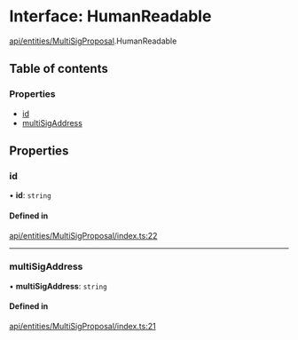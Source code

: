 # Interface: HumanReadable

[api/entities/MultiSigProposal](../wiki/api.entities.MultiSigProposal).HumanReadable

## Table of contents

### Properties

- [id](../wiki/api.entities.MultiSigProposal.HumanReadable#id)
- [multiSigAddress](../wiki/api.entities.MultiSigProposal.HumanReadable#multisigaddress)

## Properties

### id

• **id**: `string`

#### Defined in

[api/entities/MultiSigProposal/index.ts:22](https://github.com/PolymeshAssociation/polymesh-sdk/blob/07b115c8/src/api/entities/MultiSigProposal/index.ts#L22)

___

### multiSigAddress

• **multiSigAddress**: `string`

#### Defined in

[api/entities/MultiSigProposal/index.ts:21](https://github.com/PolymeshAssociation/polymesh-sdk/blob/07b115c8/src/api/entities/MultiSigProposal/index.ts#L21)

